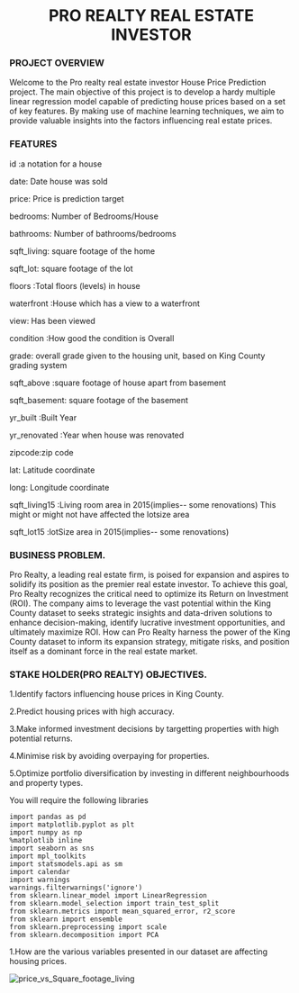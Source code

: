 
<h1 style="text-align: center;">PRO REALTY REAL ESTATE INVESTOR </h1>

### PROJECT OVERVIEW 

Welcome to the Pro realty real estate investor House Price Prediction project. The main objective of this project is to develop a hardy multiple linear regression model capable of predicting house prices based on a set of key features. By making use of  machine learning techniques, we aim to provide valuable insights into the factors influencing real estate prices.

### FEATURES

id :a notation for a house

date: Date house was sold

price: Price is prediction target

bedrooms: Number of Bedrooms/House

bathrooms: Number of bathrooms/bedrooms

sqft_living: square footage of the home

sqft_lot: square footage of the lot

floors :Total floors (levels) in house

waterfront :House which has a view to a waterfront

view: Has been viewed

condition :How good the condition is Overall

grade: overall grade given to the housing unit, based on King County grading system

sqft_above :square footage of house apart from basement

sqft_basement: square footage of the basement

yr_built :Built Year

yr_renovated :Year when house was renovated

zipcode:zip code

lat: Latitude coordinate

long: Longitude coordinate

sqft_living15 :Living room area in 2015(implies-- some renovations) This might or might not have affected the lotsize area

sqft_lot15 :lotSize area in 2015(implies-- some renovations)

### BUSINESS PROBLEM.
Pro Realty, a leading real estate firm, is poised for expansion and aspires to solidify its position as the premier real estate investor. To achieve this goal, Pro Realty recognizes the critical need to optimize its Return on Investment (ROI). The company aims to leverage the vast potential within the King County dataset to seeks strategic insights and data-driven solutions to enhance decision-making, identify lucrative investment opportunities, and ultimately maximize ROI. How can Pro Realty harness the power of the King County dataset to inform its expansion strategy, mitigate risks, and position itself as a dominant force in the real estate market.

### STAKE HOLDER(PRO REALTY) OBJECTIVES.
1.Identify factors influencing house prices in King County.

2.Predict housing prices with high accuracy.

3.Make informed investment decisions by targetting properties with high potential returns.

4.Minimise risk by avoiding overpaying for properties.

5.Optimize portfolio diversification by investing in different neighbourhoods and property types.

You will require the following libraries
```
import pandas as pd
import matplotlib.pyplot as plt
import numpy as np
%matplotlib inline
import seaborn as sns
import mpl_toolkits
import statsmodels.api as sm
import calendar
import warnings 
warnings.filterwarnings('ignore')
from sklearn.linear_model import LinearRegression
from sklearn.model_selection import train_test_split
from sklearn.metrics import mean_squared_error, r2_score
from sklearn import ensemble
from sklearn.preprocessing import scale
from sklearn.decomposition import PCA

```
1.How are the various variables presented in our dataset are affecting housing prices.

![price_vs_Square_footage_living](https://github.com/Saoke1219/pro_realty/assets/143627614/7cb4a3f0-8c2f-431e-8185-353ab05a8f1b)














